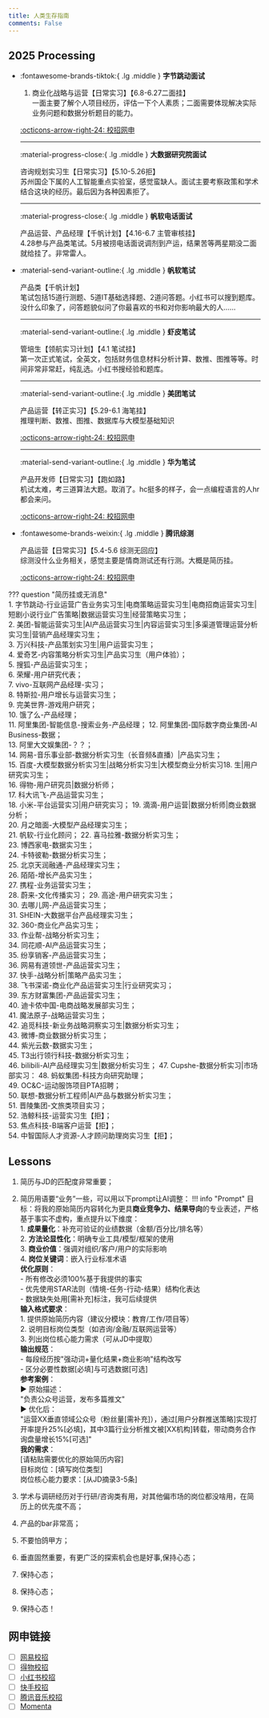 ```yaml
---
title: 人类生存指南
comments: False
---
```


## 2025 Processing
<div class="grid cards" markdown>

-       
   :fontawesome-brands-tiktok:{ .lg .middle } __字节跳动面试__

    1.  商业化战略与运营【日常实习】【6.8-6.27二面挂】   
        一面主要了解个人项目经历，评估一下个人素质；二面需要体现解决实际业务问题和数据分析题目的能力。  

    [:octicons-arrow-right-24: 校招网申](https://jobs.bytedance.com/campus)
    
    ---
   :material-progress-close:{ .lg .middle } __大数据研究院面试__

    咨询规划实习生【日常实习】【5.10-5.26拒】  
    苏州国企下属的人工智能重点实验室，感觉蛮缺人。面试主要考察政策和学术结合这块的经历。最后因为各种因素拒了。

    ---
    :material-progress-close:{ .lg .middle } __帆软电话面试__

    产品运营、产品经理【千帆计划】【4.16-6.7 主管审核挂】   
    4.28参与产品类笔试。5月被捞电话面说调剂到产运，结果苦等两星期没二面就给挂了。非常雷人。  

-   
   :material-send-variant-outline:{ .lg .middle } __帆软笔试__

    产品类【千帆计划】  
    笔试包括15道行测题、5道IT基础选择题、2道问答题。小红书可以搜到题库。    
    没什么印象了，问答题貌似问了你最喜欢的书和对你影响最大的人……

    ---

    :material-send-variant-outline:{ .lg .middle } __虾皮笔试__

    管培生【领航实习计划】【4.1 笔试挂】  
    第一次正式笔试，全英文，包括财务信息材料分析计算、数推、图推等等。时间非常非常赶，纯乱选。小红书搜经验和题库。

    ---

    :material-send-variant-outline:{ .lg .middle } __美团笔试__

    产品运营【转正实习】【5.29-6.1 海笔挂】  
    推理判断、数推、图推、数据库与大模型基础知识  

    [:octicons-arrow-right-24: 校招网申](https://zhaopin.meituan.com/web/campus)

    ---

    :material-send-variant-outline:{ .lg .middle } __华为笔试__

    产品开发师【日常实习】【跑如路】    
    机试太难，考三道算法大题。取消了。hc挺多的样子，会一点编程语言的人hr都会来问。

    [:octicons-arrow-right-24: 校招网申](https://career.huawei.com/reccampportal/portal5/index.html)

-   :fontawesome-brands-weixin:{ .lg .middle } __腾讯综测__

    产品运营【日常实习】【5.4-5.6 综测无回应】    
    综测没什么业务相关，感觉主要是情商测试还有行测。大概是简历挂。  

    [:octicons-arrow-right-24: 校招网申](https://join.qq.com/)

</div>

??? question "简历挂或无消息"  
    1. 字节跳动-行业运营广告业务实习生|电商策略运营实习生|电商招商运营实习生|短剧小说行业广告策略|数据运营实习生|经营策略实习生；  
    2. 美团-智能运营实习生|AI产品运营实习生|内容运营实习生|多渠道管理运营分析实习生|营销产品经理实习生；  
    3. 万兴科技-产品策划实习生|用户运营实习生；  
    4. 爱奇艺-内容策略分析实习生|产品实习生（用户体验）；   
    5. 搜狐-产品运营实习生；  
    6. 荣耀-用户研究代表；  
    7.  vivo-互联网产品经理-实习；  
    8.  特斯拉-用户增长与运营实习生；  
    9.  完美世界-游戏用户研究；  
    10. 饿了么-产品经理；  
    11. 阿里集团-智能信息-搜索业务-产品经理； 
    12. 阿里集团-国际数字商业集团-AI Business-数据；   
    13. 阿里大文娱集团-？？；  
    14. 网易-音乐事业部-数据分析实习生（长音频&直播）|产品实习生；  
    15. 百度-大模型数据分析实习生|战略分析实习生|大模型商业分析实习18. 生|用户研究实习生；  
    16. 得物-用户研究员|数据分析师；  
    17. 科大讯飞-产品运营实习生；  
    18. 小米-平台运营实习|用户研究实习；
    19. 滴滴-用户运营|数据分析师|商业数据分析；  
    20. 月之暗面-大模型产品经理实习生；  
    21. 帆软-行业化顾问；
    22. 喜马拉雅-数据分析实习生；  
    23. 博西家电-数据实习生；  
    24. 卡特彼勒-数据分析实习生；   
    25. 北京天润融通-产品经理实习生；  
    26. 陌陌-增长产品实习生；  
    27. 携程-业务运营实习生；  
    28. 蔚来-文化传播实习；
    29. 高途-用户研究实习生；  
    30. 去哪儿网-产品运营实习生；  
    31. SHEIN-大数据平台产品经理实习生；  
    32. 360-商业化产品实习生；  
    33. 作业帮-战略分析实习生；  
    34. 同花顺-AI产品运营实习生；  
    35. 纷享销客-产品运营实习生；  
    36. 网易有道领世-产品运营实习生；  
    37. 快手-战略分析|策略产品实习生；  
    38. 飞书深诺-商业化产品运营实习生|行业研究实习；  
    39. 东方财富集团-产品运营实习生；  
    40. 迪卡侬中国-电商战略发展部实习生；  
    41. 魔法原子-战略运营实习生；  
    42. 追觅科技-新业务战略洞察实习生|数据分析实习生；  
    43. 微博-商业数据分析实习生；  
    44. 紫光云数-数据实习生；  
    45. T3出行领行科技-数据分析实习生；    
    46. bilibili-AI产品经理实习生|数据分析实习生；
    47. Cupshe-数据分析实习|市场部实习： 
    48. 蚂蚁集团-科技方向研究助理；  
    49. OC&C-运动服饰项目PTA招聘；  
    50. 联想-数据分析工程师|AI产品与数据分析实习生；   
    51. 晋陵集团-文旅类项目实习；  
    52. 浩鲸科技-运营实习生【拒】；  
    53. 焦点科技-B端客户运营【拒】；  
    54. 中智国际人才资源-人才顾问助理岗实习生【拒】； 



## Lessons

1. 简历与JD的匹配度非常重要； 
2. 简历用语要“业务”一些，可以用以下prompt让AI调整：
    !!! info "Prompt"
        目标：将我的原始简历内容转化为更具**商业竞争力、结果导向**的专业表述，严格基于事实不虚构，重点提升以下维度：  
        1. **成果量化**：补充可验证的业绩数据（金额/百分比/排名等）  
        2. **方法论显性化**：明确专业工具/模型/框架的使用  
        3. **商业价值**：强调对组织/客户/用户的实际影响  
        4. **岗位关键词**：嵌入行业标准术语  
        **优化原则**：  
        - 所有修改必须100%基于我提供的事实  
        - 优先使用STAR法则（情境-任务-行动-结果）结构化表达  
        - 数据缺失处用[需补充]标注，我可后续提供  
        **输入格式要求**：  
        1. 提供原始简历内容（建议分模块：教育/工作/项目等）  
        2. 说明目标岗位类型（如咨询/金融/互联网运营等）  
        3. 列出岗位核心能力需求（可从JD中提取）  
        **输出规范**：  
        - 每段经历按"强动词+量化结果+商业影响"结构改写  
        - 区分必要性数据[必填]与可选数据[可选]  
        **参考案例**：  
        ▶ 原始描述：  
        "负责公众号运营，发布多篇推文"  
        ▶ 优化后：  
        "运营XX垂直领域公众号（粉丝量[需补充]），通过[用户分群推送策略]实现打开率提升25%[必填]，其中3篇行业分析推文被[XX机构]转载，带动商务合作询盘量增长15%[可选]"  
        **我的需求**：  
        [请粘贴需要优化的原始简历内容]  
        目标岗位：[填写岗位类型]  
        岗位核心能力要求：[从JD摘录3-5条]  

3. 学术与调研经历对于行研/咨询类有用，对其他偏市场的岗位都没啥用，在简历上的优先度不高；  
4. 产品的bar非常高；  
5. 不要怕鸽甲方；  
6. 垂直固然重要，有更广泛的探索机会也是好事,保持心态；  
7. 保持心态；
8. 保持心态；
9. 保持心态！




## 网申链接

- [ ] [网易校招](https://hr.163.com/job-list.html?workType=1)  
- [ ] [得物校招](https://campus.dewu.com/578078)  
- [ ] [小红书校招](https://job.xiaohongshu.com/campus)  
- [ ] [快手校招](https://campus.kuaishou.cn/recruit/campus/e/#/campus/index/)  
- [ ] [腾讯音乐校招](https://join.tencentmusic.com/campus)  
- [ ] [Momenta](https://momenta.jobs.feishu.cn/intern)